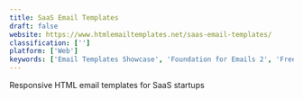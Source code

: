 ```yaml
---
title: SaaS Email Templates
draft: false 
website: https://www.htmlemailtemplates.net/saas-email-templates/
classification: ['']
platform: ['Web']
keywords: ['Email Templates Showcase', 'Foundation for Emails 2', 'Freelance Leads', 'Great Email Copy', 'HTML Email', 'MJML App', 'MailStyler', 'OpenSource Email Template', 'Paperplane', 'Pistachio Email Templates', 'Postcards', 'Push Moose', 'Really Good Emails', 'Startup Emails', 'Stripo', 'Tabler Email UI Kit', 'Templates by Email Monster', 'Templates by EmailOctopus', 'Templates for Gmail', 'Transactional Email Templates by Postmark', 'Unlayer']
---
```

Responsive HTML email templates for SaaS startups